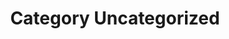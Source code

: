 ---
layout: layouts/taxonomy.njk
title: Category Uncategorized
description: Posts from category Uncategorized
pagination:
  data: readyPosts.category.uncategorized
  size: 10
permalink: "category/uncategorized{% if pagination.pageNumber > 0 %}/{{ pagination.pageNumber | plus: 1 }}{% endif %}/"
---